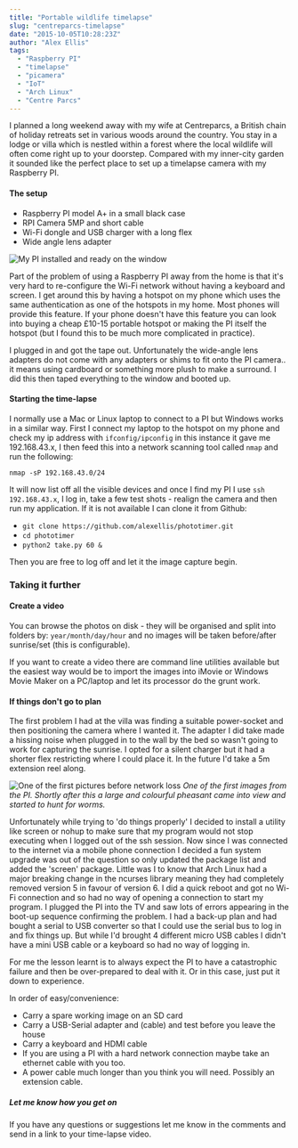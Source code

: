 ```yaml
---
title: "Portable wildlife timelapse"
slug: "centreparcs-timelapse"
date: "2015-10-05T10:28:23Z"
author: "Alex Ellis"
tags:
  - "Raspberry PI"
  - "timelapse"
  - "picamera"
  - "IoT"
  - "Arch Linux"
  - "Centre Parcs"
---
```


I planned a long weekend away with my wife at Centreparcs, a British chain of holiday retreats set in various woods around the country. You stay in a lodge or villa which is nestled within a forest where the local wildlife will often come right up to your doorstep. Compared with my inner-city garden it sounded like the perfect place to set up a timelapse camera with my Raspberry PI.

#### The setup
* Raspberry PI model A+ in a small black case
* RPI Camera 5MP and short cable
* Wi-Fi dongle and USB charger with a long flex
* Wide angle lens adapter

![My PI installed and ready on the window](/content/images/2015/10/IMG_20151002_155351.jpg)

Part of the problem of using a Raspberry PI away from the home is that it's very hard to re-configure the Wi-Fi network without having a keyboard and screen. I get around this by having a hotspot on my phone which uses the same authentication as one of the hotspots in my home. Most phones will provide this feature. If your phone doesn't have this feature you can look into buying a cheap £10-15 portable hotspot or making the PI itself the hotspot (but I found this to be much more complicated in practice).

I plugged in and got the tape out. Unfortunately the wide-angle lens adapters do not come with any adapters or shims to fit onto the PI camera.. it means using cardboard or something more plush to make a surround. I did this then taped everything to the window and booted up.

#### Starting the time-lapse

I normally use a Mac or Linux laptop to connect to a PI but Windows works in a similar way. First I connect my laptop to the hotspot on my phone and check my ip address with `ifconfig/ipconfig` in this instance it gave me 192.168.43.x, I then feed this into a network scanning tool called `nmap` and run the following:

`nmap -sP 192.168.43.0/24`

It will now list off all the visible devices and once I find my PI I use `ssh 192.168.43.x`, I log in, take a few test shots - realign the camera and then run my application. If it is not available I can clone it from Github:

* `git clone https://github.com/alexellis/phototimer.git`
* `cd phototimer`
* `python2 take.py 60 &`

Then you are free to log off and let it the image capture begin.

### Taking it further

#### Create a video

You can browse the photos on disk - they will be organised and split into folders by: `year/month/day/hour` and no images will be taken before/after sunrise/set (this is configurable).

If you want to create a video there are command line utilities available but the easiest way would be to import the images into iMovie or Windows Movie Maker on a PC/laptop and let its processor do the grunt work.

#### If things don't go to plan
The first problem I had at the villa was finding a suitable power-socket and then positioning the camera where I wanted it. The adapter I did take made a hissing noise when plugged in to the wall by the bed so wasn't going to work for capturing the sunrise. I opted for a silent charger but it had a shorter flex restricting where I could place it. In the future I'd take a 5m extension reel along.

![One of the first pictures before network loss](/content/images/2015/10/villa.jpeg)
_One of the first images from the PI. Shortly after this a large and colourful pheasant came into view and started to hunt for worms._

Unfortunately while trying to 'do things properly' I decided to install a utility like screen or nohup to make sure that my program would not stop executing when I logged out of the ssh session. Now since I was connected to the internet via a mobile phone connection I decided a fun system upgrade was out of the question so only updated the package list and added the 'screen' package.
Little was I to know that Arch Linux had a major breaking change in the ncurses library meaning they had completely removed version 5 in favour of version 6. I did a quick reboot and got no Wi-Fi connection and so had no way of opening a connection to start my program. I plugged the PI into the TV and saw lots of errors appearing in the boot-up sequence confirming the problem. 
I had a back-up plan and had bought a serial to USB converter so that I could use the serial bus to log in and fix things up. But while I'd brought 4 different micro USB cables I didn't have a mini USB cable or a keyboard so had no way of logging in.

For me the lesson learnt is to always expect the PI to have a catastrophic failure and then be over-prepared to deal with it. Or in this case, just put it down to experience.

In order of easy/convenience:

* Carry a spare working image on an SD card
* Carry a USB-Serial adapter and (cable) and test before you leave the house
* Carry a keyboard and HDMI cable
* If you are using a PI with a hard network connection maybe take an ethernet cable with you too.
* A power cable much longer than you think you will need. Possibly an extension cable.

##### Let me know how you get on
If you have any questions or suggestions let me know in the comments and send in a link to your time-lapse video.
